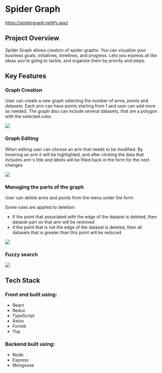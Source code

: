 # Spider Graph

https://spidergraph.netlify.app/

## Project Overview

Spider Graph allows creation of spider graphs. You can visualize your business goals, initiatives, timelines, and progress. Lets you express all the ideas you’re going to tackle, and organize them by priority and steps.

## Key Features

### Graph Creation

User can create a new graph selecting the number of arms, points and datasets. Each arm can have points starting from 1 and user can add more as needed. The graph also can include several datasets, that are a polygon with the selected color.

![](create-graph.gif)

### Graph Editing

When editing user can choose an arm that needs to be modified. By hovering an arm it will be highlighted, and after clicking the data that includes arm`s title and labels will be filled back in the form for the next changes

![](update-graph.gif)


### Managing the parts of the graph

User can delete arms and points from the menu under the form. 

Some rules are applied to deletion:

* If the point that associated with the edge of the dataset is deleted, then dataset part on that arm will be removed
* if the point that is not the edge of the dataset is deleted, then all datasets that is greater than this point will be reduced

![](delete-parts.gif)

### Fuzzy search

![](filter.gif)

## Tech Stack

### Front end built using:

* React
* Redux
* TypeScript
* Axios
* Formik
* Yup

### Backend built using:

* Node
* Express
* Mongoose

